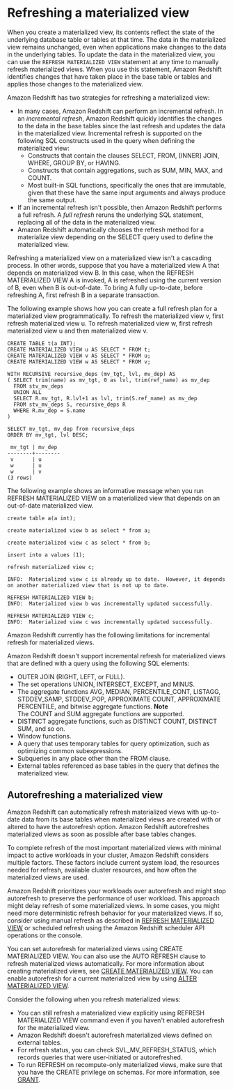 # Refreshing a materialized view<a name="materialized-view-refresh"></a>

When you create a materialized view, its contents reflect the state of the underlying database table or tables at that time\. The data in the materialized view remains unchanged, even when applications make changes to the data in the underlying tables\. To update the data in the materialized view, you can use the `REFRESH MATERIALIZED VIEW` statement at any time to manually refresh materialized views\. When you use this statement, Amazon Redshift identifies changes that have taken place in the base table or tables and applies those changes to the materialized view\.

Amazon Redshift has two strategies for refreshing a materialized view: 
+ In many cases, Amazon Redshift can perform an incremental refresh\. In an *incremental refresh*, Amazon Redshift quickly identifies the changes to the data in the base tables since the last refresh and updates the data in the materialized view\. Incremental refresh is supported on the following SQL constructs used in the query when defining the materialized view:
  + Constructs that contain the clauses SELECT, FROM, \[INNER\] JOIN, WHERE, GROUP BY, or HAVING\.
  + Constructs that contain aggregations, such as SUM, MIN, MAX, and COUNT\.
  + Most built\-in SQL functions, specifically the ones that are immutable, given that these have the same input arguments and always produce the same output\. 
+ If an incremental refresh isn't possible, then Amazon Redshift performs a full refresh\. A *full refresh* reruns the underlying SQL statement, replacing all of the data in the materialized view\.
+ Amazon Redshift automatically chooses the refresh method for a materialize view depending on the SELECT query used to define the materialized view\. 

Refreshing a materialized view on a materialized view isn't a cascading process\. In other words, suppose that you have a materialized view A that depends on materialized view B\. In this case, when the REFRESH MATERIALIZED VIEW A is invoked, A is refreshed using the current version of B, even when B is out\-of\-date\. To bring A fully up\-to\-date, before refreshing A, first refresh B in a separate transaction\.

The following example shows how you can create a full refresh plan for a materialized view programmatically\. To refresh the materialized view v, first refresh materialized view u\. To refresh materialized view w, first refresh materialized view u and then materialized view v\.

```
CREATE TABLE t(a INT);
CREATE MATERIALIZED VIEW u AS SELECT * FROM t;
CREATE MATERIALIZED VIEW v AS SELECT * FROM u;
CREATE MATERIALIZED VIEW w AS SELECT * FROM v;

WITH RECURSIVE recursive_deps (mv_tgt, lvl, mv_dep) AS
( SELECT trim(name) as mv_tgt, 0 as lvl, trim(ref_name) as mv_dep
  FROM stv_mv_deps
  UNION ALL
  SELECT R.mv_tgt, R.lvl+1 as lvl, trim(S.ref_name) as mv_dep
  FROM stv_mv_deps S, recursive_deps R
  WHERE R.mv_dep = S.name
)

SELECT mv_tgt, mv_dep from recursive_deps
ORDER BY mv_tgt, lvl DESC;

 mv_tgt | mv_dep
--------+--------
 v      | u
 w      | u
 w      | v
(3 rows)
```

The following example shows an informative message when you run REFRESH MATERIALIZED VIEW on a materialized view that depends on an out\-of\-date materialized view\.

```
create table a(a int);
```

```
create materialized view b as select * from a;
```

```
create materialized view c as select * from b;
```

```
insert into a values (1);
```

```
refresh materialized view c;

INFO:  Materialized view c is already up to date.  However, it depends on another materialized view that is not up to date.
```

```
REFRESH MATERIALIZED VIEW b;
INFO:  Materialized view b was incrementally updated successfully.
```

```
REFRESH MATERIALIZED VIEW c;
INFO:  Materialized view c was incrementally updated successfully.
```

Amazon Redshift currently has the following limitations for incremental refresh for materialized views\. 

Amazon Redshift doesn't support incremental refresh for materialized views that are defined with a query using the following SQL elements:
+ OUTER JOIN \(RIGHT, LEFT, or FULL\)\.
+ The set operations UNION, INTERSECT, EXCEPT, and MINUS\.
+ The aggregate functions AVG, MEDIAN, PERCENTILE\_CONT, LISTAGG, STDDEV\_SAMP, STDDEV\_POP, APPROXIMATE COUNT, APPROXIMATE PERCENTILE, and bitwise aggregate functions\.
**Note**  
The COUNT and SUM aggregate functions are supported\.
+ DISTINCT aggregate functions, such as DISTINCT COUNT, DISTINCT SUM, and so on\.
+ Window functions\.
+ A query that uses temporary tables for query optimization, such as optimizing common subexpressions\.
+ Subqueries in any place other than the FROM clause\.
+ External tables referenced as base tables in the query that defines the materialized view\.

## Autorefreshing a materialized view<a name="materialized-view-auto-refresh"></a>

Amazon Redshift can automatically refresh materialized views with up\-to\-date data from its base tables when materialized views are created with or altered to have the autorefresh option\. Amazon Redshift autorefreshes materialized views as soon as possible after base tables changes\.

To complete refresh of the most important materialized views with minimal impact to active workloads in your cluster, Amazon Redshift considers multiple factors\. These factors include current system load, the resources needed for refresh, available cluster resources, and how often the materialized views are used\. 

Amazon Redshift prioritizes your workloads over autorefresh and might stop autorefresh to preserve the performance of user workload\. This approach might delay refresh of some materialized views\. In some cases, you might need more deterministic refresh behavior for your materialized views\. If so, consider using manual refresh as described in [REFRESH MATERIALIZED VIEW](materialized-view-refresh-sql-command.md) or scheduled refresh using the Amazon Redshift scheduler API operations or the console\.

You can set autorefresh for materialized views using CREATE MATERIALIZED VIEW\. You can also use the AUTO REFRESH clause to refresh materialized views automatically\. For more information about creating materialized views, see [CREATE MATERIALIZED VIEW](materialized-view-create-sql-command.md)\. You can enable autorefresh for a current materialized view by using [ALTER MATERIALIZED VIEW](r_ALTER_MATERIALIZED_VIEW.md)\.

Consider the following when you refresh materialized views:
+ You can still refresh a materialized view explicitly using REFRESH MATERIALIZED VIEW command even if you haven't enabled autorefresh for the materialized view\.
+ Amazon Redshift doesn't autorefresh materialized views defined on external tables\.
+ For refresh status, you can check SVL\_MV\_REFRESH\_STATUS, which records queries that were user\-initiated or autorefreshed\. 
+ To run REFRESH on recompute\-only materialized views, make sure that you have the CREATE privilege on schemas\. For more information, see [GRANT](r_GRANT.md)\.
